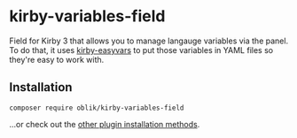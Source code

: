 # kirby-variables-field

Field for Kirby 3 that allows you to manage langauge variables via the panel. To do that, it uses [kirby-easyvars](https://github.com/OblikStudio/kirby-easyvars) to put those variables in YAML files so they're easy to work with.

## Installation

```
composer require oblik/kirby-variables-field
```
...or check out the [other plugin installation methods](https://getkirby.com/docs/guide/plugins/plugin-setup-basic#the-three-plugin-installation-methods).
